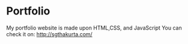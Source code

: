 # Portfolio
My portfolio website is made upon HTML,CSS, and JavaScript
You can check it on: http://sgthakurta.com/
